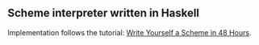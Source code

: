 ## Scheme interpreter written in Haskell
Implementation follows the tutorial: [Write Yourself a Scheme in 48 Hours](https://en.wikibooks.org/wiki/Write_Yourself_a_Scheme_in_48_Hours).
